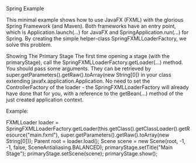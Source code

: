 Spring Example

This minimal example shows how to use JavaFX (FXML) with the glorious Spring Framework (and Maven). Both frameworks have an entry point, which is Application.launch(...) for JavaFX and SpringApplication.run(...) for Spring. By creating the simple helper-class SpringFXMLLoaderFactory, we solve this problem.

Showing The Primary Stage
The first time opening a stage (with the primaryStage), call the SpringFXMLLoaderFactory.getLoader(...) method. You should pass some arguments. They can be retrieved by super.getParameters().getRaw().toArray(new String[0]) in your class extending javafx.application.Application. No need to set the ControllerFactory of the loader - the SpringFXMLLoaderFactory will already have done that for you, with a reference to the getBean(...) method of the just created application context.

Example:

FXMLLoader loader = SpringFXMLLoaderFactory.getLoader(this.getClass().getClassLoader().getResource("main.fxml"), super.getParameters().getRaw().toArray(new String[0]));
Parent root = loader.load();
Scene scene = new Scene(root, -1, -1, false, SceneAntialiasing.BALANCED);
primaryStage.setTitle("Main Stage");
primaryStage.setScene(scene);
primaryStage.show();
